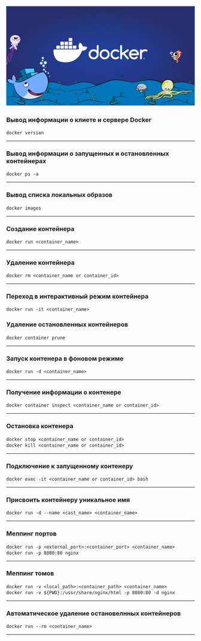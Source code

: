 ![docker.png](resources/img/docker.png)
---
### Вывод информации о клиете и сервере Docker
```shell
docker version
```
---

### Вывод информации о запущенных и остановленных контейнерах
```shell
docker ps -a
```

---
### Вывод списка локальных образов
```shell
docker images
```
---
### Создание контейнера
```shell
docker run <container_name>
```
---
### Удаление контейнера
```shell
docker rm <container_name or container_id>
```
---
### Переход в интерактивный режим контейнера
```shell
docker run -it <container_name>
```
### Удаление остановленных контейнеров
```shell
docker container prune
```
---
### Запуск контенера в фоновом режиме 
```shell
docker run -d <container_name>
```
---
### Получение информации о контенере
```shell
docker container inspect <container_name or container_id>
```
---
### Остановка контенера
```shell
docker stop <container_name or container_id>
docker kill <container_name or container_id>
```
---
### Подключение к запущенному контенеру
```shell
docker exec -it <container_name or container_id> bash
```
---
### Присвоить контейнеру уникальное имя
```shell
docker run -d --name <cast_name> <container_name>
```
---
### Меппинг портов
```shell
docker run -p <external_port>:<container_port> <container_name>
docker run -p 8080:80 nginx
```
---
### Меппинг томов
```shell
docker run -v <local_path>:<container_path> <container_name>
docker run -v ${PWD}:/ussr/share/nginx/html -p 8080:80 -d nginx
```
---
### Автоматическое удаление остановелнных контейнеров
```shell
docker run --rm <container_name>
```
---
